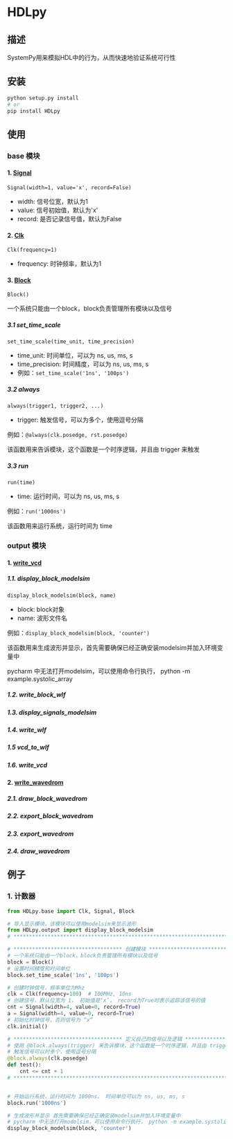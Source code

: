 # HDLpy 
## 描述
SystemPy用来模拟HDL中的行为，从而快速地验证系统可行性

## 安装
```bash
python setup.py install
# or 
pip install HDLpy
```

## 使用
### base 模块
#### 1. [Signal](HDLpy/base/Signal.py)
`Signal(width=1, value='x', record=False)`
- width: 信号位宽，默认为1
- value: 信号初始值，默认为'x'
- record: 是否记录信号值，默认为False

#### 2. [Clk](HDLpy/base/Signal.py)
`Clk(frequency=1)`
- frequency: 时钟频率，默认为1

#### 3. [Block](HDLpy/base/block.py)
`Block()`

一个系统只能由一个block，block负责管理所有模块以及信号
##### 3.1 set_time_scale
`set_time_scale(time_unit, time_precision)`
- time_unit: 时间单位，可以为 ns, us, ms, s
- time_precision: 时间精度，可以为 ns, us, ms, s
- 例如：`set_time_scale('1ns', '100ps')`

##### 3.2 always
`always(trigger1, trigger2, ...)`
- trigger: 触发信号，可以为多个，使用逗号分隔

例如：`@always(clk.posedge, rst.posedge)`

该函数用来告诉模块，这个函数是一个时序逻辑，并且由 trigger 来触发

##### 3.3 run
`run(time)`
- time: 运行时间，可以为 ns, us, ms, s

例如：`run('1000ns')`

该函数用来运行系统，运行时间为 time

### output 模块
#### 1. [write_vcd](HDLpy/output/write_vcd.py)
##### 1.1. display_block_modelsim
`display_block_modelsim(block, name)`
- block: block对象
- name: 波形文件名

例如：`display_block_modelsim(block, 'counter')`

该函数用来生成波形并显示，首先需要确保已经正确安装modelsim并加入环境变量中

pycharm 中无法打开modelsim，可以使用命令行执行， python -m example.systolic_array

##### 1.2. write_block_wlf

##### 1.3. display_signals_modelsim

##### 1.4. write_wlf

##### 1.5 vcd_to_wlf

##### 1.6. write_vcd

#### 2. [write_wavedrom](HDLpy/output/write_wavedrom.py)
##### 2.1. draw_block_wavedrom
##### 2.2. export_block_wavedrom
##### 2.3. export_wavedrom
##### 2.4. draw_wavedrom



## 例子
### 1. 计数器
```python
from HDLpy.base import Clk, Signal, Block

# 导入显示模块，该模块可以使用modelsim来显示波形
from HDLpy.output import display_block_modelsim
# ************************************************************************************

# *********************************** 创建模块 *****************************************
# 一个系统只能由一个block，block负责管理所有模块以及信号
block = Block()
# 设置时间精度和时间单位
block.set_time_scale('1ns', '100ps')

# 创建时钟信号，频率单位为Mhz
clk = Clk(frequency=100)  # 100MHz, 10ns
# 创建信号，默认位宽为 1， 初始值是‘x’， record为True时表示追踪该信号的值
cnt = Signal(width=4, value=0, record=True)
a = Signal(width=4, value=0, record=True)
# 初始化时钟信号，否则信号为 “x“
clk.initial()

# *********************************** 定义自己的信号以及逻辑 *****************************************
# 使用 @block.always(trigger) 来告诉模块，这个函数是一个时序逻辑，并且由 trigger 来触发
# 触发信号可以时多个，使用逗号分隔
@block.always(clk.posedge)
def test():
    cnt <= cnt + 1
# ************************************************************************************************


# 开始运行系统，运行时间为 1000ns， 时间单位可以为 ns, us, ms, s
block.run('1000ns')

# 生成波形并显示 首先需要确保已经正确安装modelsim并加入环境变量中
# pycharm 中无法打开modelsim，可以使用命令行执行， python -m example.systolic_array
display_block_modelsim(block, 'counter')
```